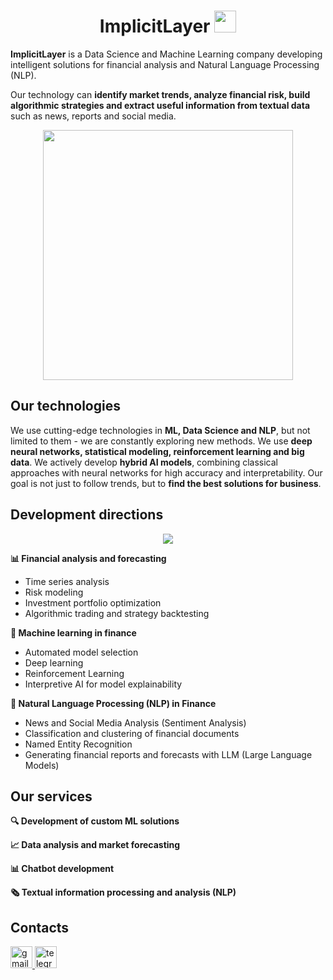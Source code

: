 <h1 align="center"> ImplicitLayer <img src="https://media.giphy.com/media/hvRJCLFzcasrR4ia7z/giphy.gif" width="35"></h1>

**ImplicitLayer** is a Data Science and Machine Learning company developing intelligent solutions for financial analysis and Natural Language Processing (NLP).

Our technology can **identify market trends, analyze financial risk, build algorithmic strategies and extract useful information from textual data** such as news, reports and social media.

<div align="center">
  <img height="400" src="https://user-images.githubusercontent.com/74038190/212750155-3ceddfbd-19d3-40a3-87af-8d329c8323c4.gif"  />
</div>

## Our technologies

We use cutting-edge technologies in **ML, Data Science and NLP**, but not limited to them - we are constantly exploring new methods. We use **deep neural networks, statistical modeling, reinforcement learning and big data**. We actively develop **hybrid AI models**, combining classical approaches with neural networks for high accuracy and interpretability. Our goal is not just to follow trends, but to **find the best solutions for business**.

## Development directions

<p align="center">
  <a href="https://github.com/DenverCoder1/readme-typing-svg"><img src="https://readme-typing-svg.herokuapp.com?lines=%20Data+Analysis%20|%20Machine+Learning%20;Financial+analysis+and+forecasting;NLP+in+Finance&center=true&width=500&height=50"></a>
</p>

**📊 Financial analysis and forecasting**

* Time series analysis
* Risk modeling
* Investment portfolio optimization
* Algorithmic trading and strategy backtesting

**🧠 Machine learning in finance**

* Automated model selection 
* Deep learning 
* Reinforcement Learning
* Interpretive AI for model explainability

**📜 Natural Language Processing (NLP) in Finance**

* News and Social Media Analysis (Sentiment Analysis)
* Classification and clustering of financial documents
* Named Entity Recognition
* Generating financial reports and forecasts with LLM (Large Language Models)

## Our services

**🔍 Development of custom ML solutions**

**📈 Data analysis and market forecasting**

**📊 Chatbot development**

**🗞 Textual information processing and analysis (NLP)**

## Contacts

<div align="left">
  <a href="mailto:burenok023@gmail.com" target="_blank">
  <img src="https://img.shields.io/static/v1?message=Gmail&logo=gmail&label=&color=D14836&logoColor=white&labelColor=&style=for-the-badge" height="35" alt="gmail logo"  />
  </a>

  <a href="https://t.me/artemburenok" target="_blank">
  <img src="https://img.shields.io/static/v1?message=Telegram&logo=telegram&label=&color=2CA5E0&logoColor=white&labelColor=&style=for-the-badge" height="35" alt="telegram logo"  />
  </a>
</div>




